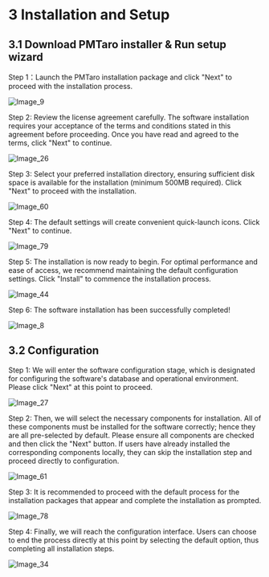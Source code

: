 # 3 Installation and Setup

## 3.1 Download PMTaro installer & Run setup wizard

Step 1：Launch the PMTaro installation package and click "Next" to proceed with the installation process.

![Image_9](../images/image_9.png)

Step 2: Review the license agreement carefully. The software installation requires your acceptance of the terms and conditions stated in this agreement before proceeding. Once you have read and agreed to the terms, click "Next" to continue.

![Image_26](../images/image_26.png)

Step 3: Select your preferred installation directory, ensuring sufficient disk space is available for the installation (minimum 500MB required). Click "Next" to proceed with the installation.

![Image_60](../images/image_60.png)

Step 4: The default settings will create convenient quick-launch icons. Click "Next" to continue.

![Image_79](../images/image_79.png)

Step 5: The installation is now ready to begin. For optimal performance and ease of access, we recommend maintaining the default configuration settings. Click "Install" to commence the installation process.

![Image_44](../images/image_44.png)

Step 6: The software installation has been successfully completed! 

![Image_8](../images/image_8.png)

## 3.2 Configuration

Step 1: We will enter the software configuration stage, which is designated for configuring the software's database and operational environment. Please click "Next" at this point to proceed.

![Image_27](../images/image_27.png)

Step 2: Then, we will select the necessary components for installation. All of these components must be installed for the software correctly; hence they are all pre-selected by default. Please ensure all components are checked and then click the "Next" button. If users have already installed the corresponding components locally, they can skip the installation step and proceed directly to configuration.

![Image_61](../images/image_61.png)

Step 3: It is recommended to proceed with the default process for the installation packages that appear and complete the installation as prompted.

![Image_78](../images/image_78.png)

Step 4: Finally, we will reach the configuration interface. Users can choose to end the process directly at this point by selecting the default option, thus completing all installation steps.

![Image_34](../images/image_34.png)

